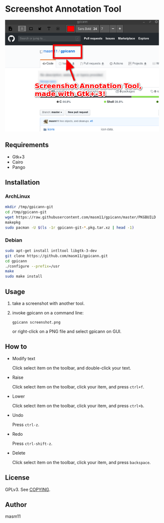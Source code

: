 # Screenshot Annotation Tool

<img src="screenshot.png">

## Requirements

- Gtk+3
- Cairo
- Pango

## Installation

### ArchLinux

```sh
mkdir /tmp/gpicann-git
cd /tmp/gpicann-git
wget https://raw.githubusercontent.com/masm11/gpicann/master/PKGBUILD
makepkg
sudo pacman -U $(ls -1r gpicann-git-*.pkg.tar.xz | head -1)
```

### Debian

```sh
sudo apt-get install intltool libgtk-3-dev
git clone https://github.com/masm11/gpicann.git
cd gpicann
./configure --prefix=/usr
make
sudo make install
```

## Usage

1. take a screenshot with another tool.

2. invoke gpicann on a command line:
   ```
   gpicann screenshot.png
   ```
   or right-click on a PNG file and select gpicann on GUI.

## How to

- Modify text

  Click select item on the toolbar, and double-click your text.

- Raise

  Click select item on the toolbar, click your item, and press `ctrl+f`.

- Lower

  Click select item on the toolbar, click your item, and press `ctrl+b`.

- Undo

  Press `ctrl-z`.

- Redo

  Press `ctrl-shift-z`.

- Delete

  Click select item on the toolbar, click your item, and press `backspace`.

## License

GPLv3. See [COPYING](COPYING).

## Author

masm11
